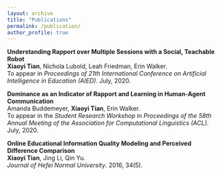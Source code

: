 ```yaml
---
layout: archive
title: "Publications"
permalink: /publication/
author_profile: true
---
```

<script src="https://www.w3counter.com/tracker.js?id=129746"></script>


**Understanding Rapport over Multiple Sessions with a Social, Teachable Robot**<br/>
**Xiaoyi Tian**, Nichola Lubold, Leah Friedman, Erin Walker.<br/> 
To appear in *Proceedings of 21th International Conference on Artificial Intelligence in Education (AIED)*. July, 2020.

**Dominance as an Indicator of Rapport and Learning in Human-Agent Communication**<br/>
Amanda Buddemeyer, **Xiaoyi Tian**, Erin Walker.<br/>
To appear in the *Student Research Workshop* in *Proceedings of the 58th Annual Meeting of the Association for Computational Linguistics (ACL)*. July, 2020.

**Online Educational Information Quality Modeling and Perceived Difference Comparison**<br/>
**Xiaoyi Tian**, Jing Li, Qin Yu.<br/>
*Journal of Hefei Normal University*. 2016, 34(5).


